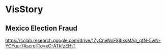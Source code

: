 # VisStory

## Mexico Election Fraud

https://colab.research.google.com/drive/1ZyCneNoF8jbksMAp_qfN-5wN-YCYgur7#scrollTo=xC-ATkfzEHtT
